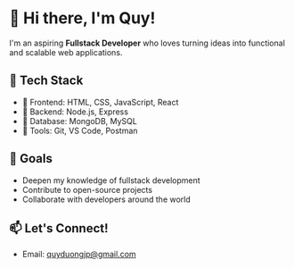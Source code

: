 # 👋 Hi there, I'm Quy!

I'm an aspiring **Fullstack Developer** who loves turning ideas into functional and scalable web applications.

## 🚀 Tech Stack
- 🔹 Frontend: HTML, CSS, JavaScript, React
- 🔹 Backend: Node.js, Express
- 🔹 Database: MongoDB, MySQL
- 🔹 Tools: Git, VS Code, Postman

## 🎯 Goals
- Deepen my knowledge of fullstack development
- Contribute to open-source projects
- Collaborate with developers around the world

## 📫 Let's Connect!
- Email: quyduongjp@gmail.com
